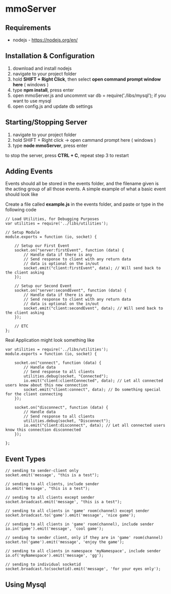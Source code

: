 # mmoServer

## Requirements
- nodejs - https://nodejs.org/en/

## Installation & Configuration
1. download and install nodejs
2. navigate to your project folder
3. hold **SHIFT + Right Click**, then select **open command prompt window here** ( windows )
4. type **npm install**, press enter
5. open mmoServer.js and uncommnt var db = require('./libs/mysql'); if you want to use mysql
6. open config.js and update db settings

## Starting/Stopping Server
1. navigate to your project folder
2. hold SHIFT + Right click -> open cammand prompt here ( windows )
3. type **node mmoServer**, press enter

to stop the server, press **CTRL + C**, repeat step 3 to restart

## Adding Events
Events should all be stored in the events folder, and the filename given is the acting group of all those events.
A simple example of what a basic event should look like

Create a file called **example.js** in the events folder, and paste or type in the following code

```
// Load Utilities, for Debugging Purposes
var utilities = require('../libs/utilities');

// Setup Module
module.exports = function (io, socket) {

    // Setup our First Event
    socket.on("server:firstEvent", function (data) {
        // Handle data if there is any
        // Send response to client with any return data
        // data is optional on the in/out
        socket.emit("client:firstEvent", data); // Will send back to the client asking
    });

    // Setup our Second Event
    socket.on("server:secondEvent", function (data) {
        // Handle data if there is any
        // Send response to client with any return data
        // data is optional on the in/out
        socket.emit("client:secondEvent", data); // Will send back to the client asking
    });

    // ETC
};
```

Real Application might look something like

```
var utilities = require('../libs/utilities');
module.exports = function (io, socket) {

    socket.on("connect", function (data) {
        // Handle data
        // Send response to all clients
        utilities.debug(socket, "Connected");
        io.emit("client:clientConnected", data); // Let all connected users know about this new connection
        socket.emit("client:connect", data); // Do something special for the client connecting
    });

    socket.on("disconnect", function (data) {
        // Handle data
        // Send response to all clients
        utilities.debug(socket, "Disconnect");
        io.emit("client:disconnect", data); // Let all connected users know this connection disconnected
    });

};
```

## Event Types
```
// sending to sender-client only
socket.emit('message', "this is a test");

// sending to all clients, include sender
io.emit('message', "this is a test");

// sending to all clients except sender
socket.broadcast.emit('message', "this is a test");

// sending to all clients in 'game' room(channel) except sender
socket.broadcast.to('game').emit('message', 'nice game');

// sending to all clients in 'game' room(channel), include sender
io.in('game').emit('message', 'cool game');

// sending to sender client, only if they are in 'game' room(channel)
socket.to('game').emit('message', 'enjoy the game');

// sending to all clients in namespace 'myNamespace', include sender
io.of('myNamespace').emit('message', 'gg');

// sending to individual socketid
socket.broadcast.to(socketid).emit('message', 'for your eyes only');
```
## Using Mysql